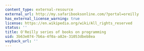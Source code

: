 ```yaml
---
content_type: external-resource
external_url: http://my.safaribooksonline.com/?portal=oreilly
has_external_license_warning: true
license: https://en.wikipedia.org/wiki/All_rights_reserved
status: ''
title: O'Reilly series of books on programming
uid: 3b63e074-7b6a-4f0a-a82e-31053dbeb8ea
wayback_url: ''
---
```

